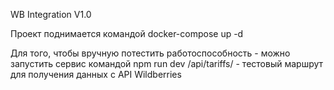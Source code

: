 WB Integration V1.0

Проект поднимается командой docker-compose up -d

Для того, чтобы вручную потестить работоспособность - можно запустить сервис командой npm run dev
/api/tariffs/ - тестовый маршрут для получения данных с API Wildberries
